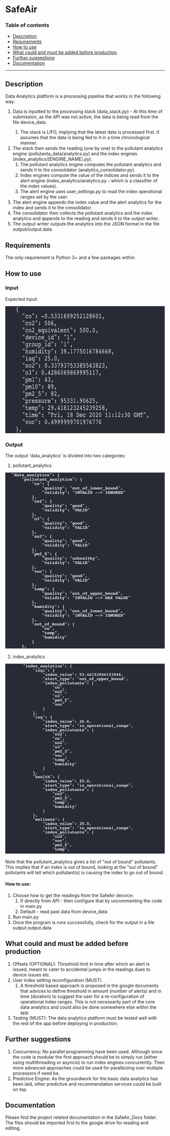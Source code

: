 # SafeAir

### Table of contents
 - [Description](#description)
 - [Requirements](#requirements)
 - [How to use](#how-to-use)
 - [What could and must be added before production](#needs-to-be-added)
 - [Further suggestions](#further-suggestions)
 - [Documentation](#documentation)
 ---
 
 ## Description
 Data Analytics platform is a processing pipeline that works in the following way: 
 <ol>
 <li> Data is inputted to the processing stack (data_stack.py) - At this time of submission, as the API was not active, the data is being read from the file device_data. </li>
<ol> <li>The stack is LIFO, implying that the latest data is processed first. It assumes that the data is being fed to it in a time chronological manner. </li></ol>
 <li> The stack then sends the reading (one by one) to the pollutant analytics engine (pollutanta_data/analytics.py) and the index engines (index_analytics/[ENGINE_NAME].py).
<ol>
<li>The pollutant analytics engine computes the pollutant analytics and sends it to the consolidator (analytics_consolidator.py). </li>
<li> Index engines compute the value of the indices and sends it to the alert engine (index_analytics/analytics.py - which is a classifier of the index values). </li> 
 <li> The alert engine uses user_settings.py to read the index operational ranges set by the user. </li>
</li> 
  </ol>
<li> The alert engine appends the index value and the alert analytics for the index and sends it to the consolidator. </li>
<li> The consolidator then collects the pollutant analytics and the index analytics and appends to the reading and sends it to the output writer. </li>
<li> The output writer outputs the analytics into the JSON format in the file output/output.data </li>
 </ol>
 
 
 ## Requirements
The only requirement is Python 3+ and a few packages within.

 ## How to use
 
 ### Input
 Expected input:
 
<img src='https://github.com/mohitthakur13/SafeAir/blob/master/readme_images/input_reading.png?raw=true' width=600, height=400>

### Output
The output 'data_analytics' is divided into two categories:
1. pollutant_analytics 

<img src='https://github.com/mohitthakur13/SafeAir/blob/master/readme_images/pollutant_analytics.png' width='600'>

2. index_analytics 

<img src='https://github.com/mohitthakur13/SafeAir/blob/master/readme_images/index_analytics.png' width=600>
 
Note that the pollutant_analytics gives a list of "out of bound" pollutants. This implies that if an index is out of bound, looking at the "out of bound" pollutants will tell which pollutant(s) is causing the index to go out of bound.

#### How to use:
<ol>
<li>Choose how to get the readings from the SafeAir decvice:
<ol>
<li>If directly from API - then configure that by uncommenting the code in main.py </li>
<li>Default - read past data from device_data </li> </ol>
 </li>
 <li> Run main.py </li>
 <li> Once the program is runs successfully, check for the output in a file output.output.data </li>
 </ol>
 
 
 
 ## What could and must be added before production
 <ol>
 <li>Offsets (OPTIONAL): Threshold limit in time after which an alert is issued, meant to cater to accidental jumps in the readings dues to device issues etc. </li>
 <li>
  User index setting reconfiguration (MUST).
  <ol> 
   <li>
    A threshold based approach is proposed in the google documents that advices to define threshold in amount (number of alerts) and in time (duration) to suggest the user for a re-configuration of operational index ranges. This is not necessarily part of the core data analytics and could also be done somewhere else within the app.
   </li>
  </ol>
  </li>
 <li>Testing (MUST): The data analytics platform must be tested well with the rest of the app before deploying in production.</li>
 </ol>
 
 
 
 ## Further suggestions
 <ol>
 <li>
  Concurrency: No parallel programming have been used. Although since the code is modular the first approach should be to simply run (either using multithreading or asyncio) to run index engines concurrently. Then more advanced approaches could be used for paralleizing over multiple processors if need be.
  </li>
 <li>
  Predictive Engine: As the groundwork for the basic data analytics has been laid, other predictive and recommendation services could be built on top.
 </li>
 </ol>
 
 
 ## Documentation
 Please find the project related documentation in the SafeAir_Docs folder. The files should be imported first to the google drive for reading and editing.
 
 
 
 
 
 
